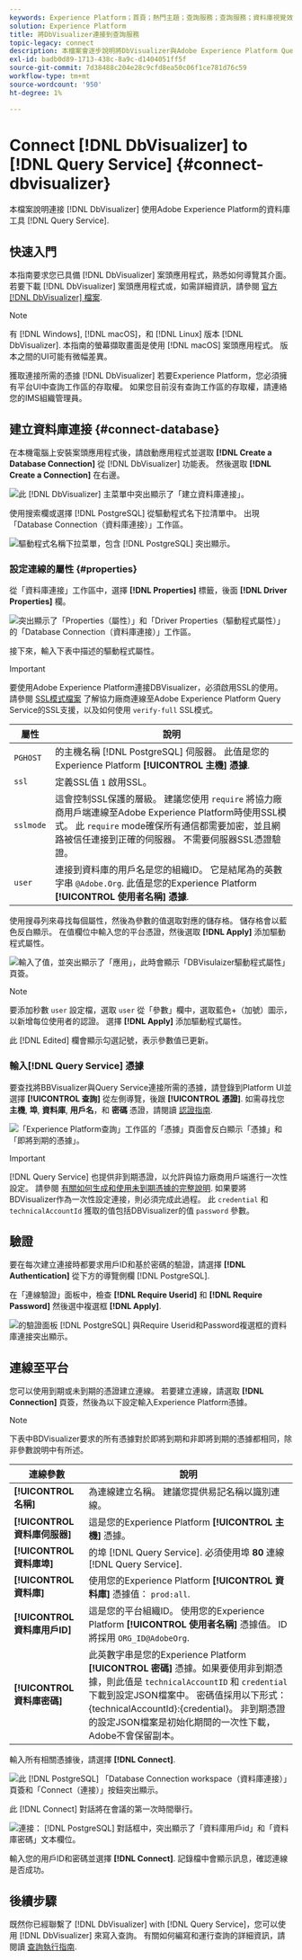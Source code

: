 ```yaml
---
keywords: Experience Platform；首頁；熱門主題；查詢服務；查詢服務；資料庫視覺效果；資料庫視覺效果；資料庫視覺效果；連線至查詢服務；
solution: Experience Platform
title: 將DbVisualizer連接到查詢服務
topic-legacy: connect
description: 本檔案會逐步說明將DbVisualizer與Adobe Experience Platform Query Service連線的步驟。
exl-id: badb0d89-1713-438c-8a9c-d1404051ff5f
source-git-commit: 7d38488c204e28c9cfd8ea50c06f1ce781d76c59
workflow-type: tm+mt
source-wordcount: '950'
ht-degree: 1%

---
```


# Connect [!DNL DbVisualizer] to [!DNL Query Service] {#connect-dbvisualizer}

本檔案說明連接 [!DNL DbVisualizer] 使用Adobe Experience Platform的資料庫工具 [!DNL Query Service].

## 快速入門

本指南要求您已具備 [!DNL DbVisualizer] 案頭應用程式，熟悉如何導覽其介面。 若要下載 [!DNL DbVisualizer] 案頭應用程式或，如需詳細資訊，請參閱 [官方 [!DNL DbVisualizer] 檔案](https://www.dbvis.com/download/).

>[!NOTE]
>
>有 [!DNL Windows], [!DNL macOS]，和 [!DNL Linux] 版本 [!DNL DbVisualizer]. 本指南的螢幕擷取畫面是使用 [!DNL macOS] 案頭應用程式。 版本之間的UI可能有微幅差異。

獲取連接所需的憑據 [!DNL  DbVisualizer] 若要Experience Platform，您必須擁有平台UI中查詢工作區的存取權。 如果您目前沒有查詢工作區的存取權，請連絡您的IMS組織管理員。

## 建立資料庫連接 {#connect-database}

在本機電腦上安裝案頭應用程式後，請啟動應用程式並選取 **[!DNL Create a Database Connection]** 從 [!DNL DbVisualizer] 功能表。 然後選取 **[!DNL Create a Connection]** 在右邊。

![此 [!DNL DbVisualizer] 主菜單中突出顯示了「建立資料庫連接」。](../images/clients/dbvisualizer/create-db-connection.png)

使用搜索欄或選擇 [!DNL PostgreSQL] 從驅動程式名下拉清單中。 出現「Database Connection（資料庫連接）」工作區。

![驅動程式名稱下拉菜單，包含 [!DNL PostgreSQL] 突出顯示。](../images/clients/dbvisualizer/driver-name.png)

### 設定連線的屬性 {#properties}

從「資料庫連接」工作區中，選擇 **[!DNL Properties]** 標籤，後面 **[!DNL Driver Properties]** 欄。

![突出顯示了「Properties（屬性）」和「Driver Properties（驅動程式屬性）」的「Database Connection（資料庫連接）」工作區。](../images/clients/dbvisualizer/driver-properties.png)

接下來，輸入下表中描述的驅動程式屬性。

>[!IMPORTANT]
>
>要使用Adobe Experience Platform連接DBVisualizer，必須啟用SSL的使用。 請參閱 [SSL模式檔案](./ssl-modes.md) 了解協力廠商連線至Adobe Experience Platform Query Service的SSL支援，以及如何使用 `verify-full` SSL模式。

| 屬性 | 說明 |
| ------ | ------ |
| `PGHOST` | 的主機名稱 [!DNL PostgreSQL] 伺服器。 此值是您的Experience Platform **[!UICONTROL 主機] 憑據**. |
| `ssl` | 定義SSL值 `1` 啟用SSL。 |
| `sslmode` | 這會控制SSL保護的層級。 建議您使用 `require` 將協力廠商用戶端連線至Adobe Experience Platform時使用SSL模式。 此 `require` mode確保所有通信都需要加密，並且網路被信任連接到正確的伺服器。 不需要伺服器SSL憑證驗證。 |
| `user` | 連接到資料庫的用戶名是您的組織ID。 它是結尾為的英數字串 `@Adobe.Org`. 此值是您的Experience Platform **[!UICONTROL 使用者名稱] 憑據**. |

使用搜尋列來尋找每個屬性，然後為參數的值選取對應的儲存格。 儲存格會以藍色反白顯示。 在值欄位中輸入您的平台憑證，然後選取 **[!DNL Apply]** 添加驅動程式屬性。

![輸入了值，並突出顯示了「應用」，此時會顯示「DBVisulaizer驅動程式屬性」頁簽。](../images/clients/dbvisualizer/apply-parameter-value.png)

>[!NOTE]
>
>要添加秒數 `user` 設定檔，選取 `user` 從「參數」欄中，選取藍色+（加號）圖示，以新增每位使用者的認證。 選擇 **[!DNL Apply]** 添加驅動程式屬性。

此 [!DNL Edited] 欄會顯示勾選記號，表示參數值已更新。

### 輸入[!DNL Query Service] 憑據

要查找將BBVisualizer與Query Service連接所需的憑據，請登錄到Platform UI並選擇 **[!UICONTROL 查詢]** 從左側導覽，後跟 **[!UICONTROL 憑證]**. 如需尋找您 **主機**, **埠**, **資料庫**, **用戶名**，和 **密碼** 憑證，請閱讀 [認證指南](../ui/credentials.md).

![「Experience Platform查詢」工作區的「憑據」頁面會反白顯示「憑據」和「即將到期的憑據」。](../images/clients/dbvisualizer/query-service-credentials-page.png)

>[!IMPORTANT]
>
>[!DNL Query Service] 也提供非到期憑證，以允許與協力廠商用戶端進行一次性設定。 請參閱 [有關如何生成和使用未到期憑據的完整說明](../ui/credentials.md#non-expiring-credentials). 如果要將BDVisualizer作為一次性設定連接，則必須完成此過程。 此 `credential` 和 `technicalAccountId` 獲取的值包括DBVisualizer的值 `password` 參數。

## 驗證

要在每次建立連接時都要求用戶ID和基於密碼的驗證，請選擇 **[!DNL Authentication]** 從下方的導覽側欄 [!DNL PostgreSQL].

在「連線驗證」面板中，檢查 **[!DNL Require Userid]** 和 **[!DNL Require Password]** 然後選中複選框 **[!DNL Apply]**.

![的驗證面板 [!DNL PostgreSQL] 與Require Userid和Password複選框的資料庫連接突出顯示。](../images/clients/dbvisualizer/connection-authentication.png)

## 連線至平台

您可以使用到期或未到期的憑證建立連線。 若要建立連線，請選取 **[!DNL Connection]** 頁簽，然後為以下設定輸入Experience Platform憑據。

>[!NOTE]
>
>下表中BDVisualizer要求的所有憑據對於即將到期和非即將到期的憑據都相同，除非參數說明中有所述。

| 連線參數 | 說明 |
|---|---|
| **[!UICONTROL 名稱]** | 為連線建立名稱。 建議您提供易記名稱以識別連線。 |
| **[!UICONTROL 資料庫伺服器]** | 這是您的Experience Platform **[!UICONTROL 主機]** 憑據。 |
| **[!UICONTROL 資料庫埠]** | 的埠 [!DNL Query Service]. 必須使用埠 **80** 連線 [!DNL Query Service]. |
| **[!UICONTROL 資料庫]** | 使用您的Experience Platform **[!UICONTROL 資料庫]** 憑據值： `prod:all`. |
| **[!UICONTROL 資料庫用戶ID]** | 這是您的平台組織ID。 使用您的Experience Platform **[!UICONTROL 使用者名稱]** 憑據值。 ID將採用 `ORG_ID@AdobeOrg`. |
| **[!UICONTROL 資料庫密碼]** | 此英數字串是您的Experience Platform **[!UICONTROL 密碼]** 憑據。如果要使用非到期憑據，則此值是 `technicalAccountID` 和 `credential` 下載到設定JSON檔案中。 密碼值採用以下形式：{technicalAccountId}:{credential}。 非到期憑證的設定JSON檔案是初始化期間的一次性下載，Adobe不會保留副本。 |

輸入所有相關憑據後，請選擇 **[!DNL Connect]**.

![此 [!DNL PostgreSQL] 「Database Connection workspace（資料庫連接）」頁簽和「Connect（連接）」按鈕突出顯示。](../images/clients/dbvisualizer/connect.png)

此 [!DNL Connect] 對話將在會議的第一次時間舉行。

![連接： [!DNL PostgreSQL] 對話框中，突出顯示了「資料庫用戶id」和「資料庫密碼」文本欄位。](../images/clients/dbvisualizer/connect-dialog.png)

輸入您的用戶ID和密碼並選擇 **[!DNL Connect]**. 記錄檔中會顯示訊息，確認連線是否成功。

## 後續步驟

既然你已經聯繫了 [!DNL DbVisualizer] with [!DNL Query Service]，您可以使用 [!DNL DbVisualizer] 來寫入查詢。 有關如何編寫和運行查詢的詳細資訊，請閱讀 [查詢執行指南](../best-practices/writing-queries.md).
